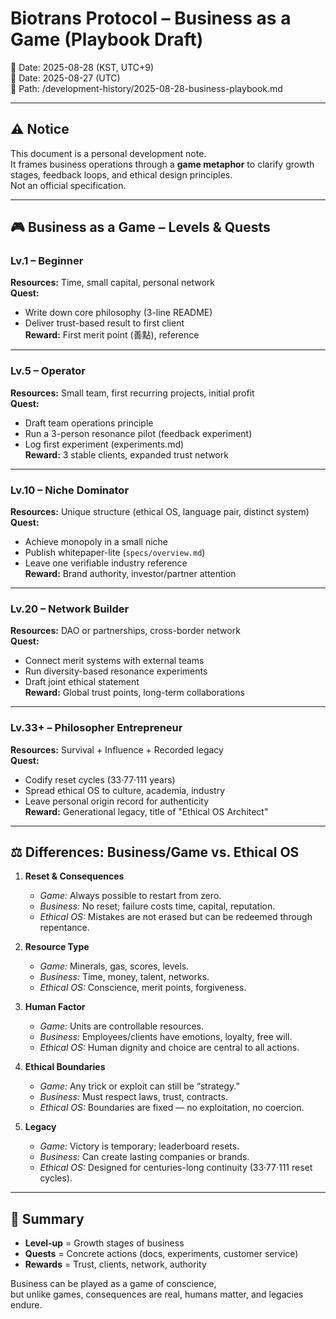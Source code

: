 # Biotrans Protocol – Business as a Game (Playbook Draft)

📅 Date: 2025-08-28 (KST, UTC+9)  
📅 Date: 2025-08-27 (UTC)  
📂 Path: /development-history/2025-08-28-business-playbook.md  

---

## ⚠️ Notice
This document is a personal development note.  
It frames business operations through a **game metaphor** to clarify growth stages, feedback loops, and ethical design principles.  
Not an official specification.

---

## 🎮 Business as a Game – Levels & Quests

### Lv.1 – Beginner
**Resources:** Time, small capital, personal network  
**Quest:**  
- Write down core philosophy (3-line README)  
- Deliver trust-based result to first client  
**Reward:** First merit point (善點), reference

---

### Lv.5 – Operator
**Resources:** Small team, first recurring projects, initial profit  
**Quest:**  
- Draft team operations principle  
- Run a 3-person resonance pilot (feedback experiment)  
- Log first experiment (experiments.md)  
**Reward:** 3 stable clients, expanded trust network

---

### Lv.10 – Niche Dominator
**Resources:** Unique structure (ethical OS, language pair, distinct system)  
**Quest:**  
- Achieve monopoly in a small niche  
- Publish whitepaper-lite (`specs/overview.md`)  
- Leave one verifiable industry reference  
**Reward:** Brand authority, investor/partner attention

---

### Lv.20 – Network Builder
**Resources:** DAO or partnerships, cross-border network  
**Quest:**  
- Connect merit systems with external teams  
- Run diversity-based resonance experiments  
- Draft joint ethical statement  
**Reward:** Global trust points, long-term collaborations

---

### Lv.33+ – Philosopher Entrepreneur
**Resources:** Survival + Influence + Recorded legacy  
**Quest:**  
- Codify reset cycles (33·77·111 years)  
- Spread ethical OS to culture, academia, industry  
- Leave personal origin record for authenticity  
**Reward:** Generational legacy, title of "Ethical OS Architect"

---

## ⚖️ Differences: Business/Game vs. Ethical OS

1. **Reset & Consequences**  
   - *Game:* Always possible to restart from zero.  
   - *Business:* No reset; failure costs time, capital, reputation.  
   - *Ethical OS:* Mistakes are not erased but can be redeemed through repentance.

2. **Resource Type**  
   - *Game:* Minerals, gas, scores, levels.  
   - *Business:* Time, money, talent, networks.  
   - *Ethical OS:* Conscience, merit points, forgiveness.  

3. **Human Factor**  
   - *Game:* Units are controllable resources.  
   - *Business:* Employees/clients have emotions, loyalty, free will.  
   - *Ethical OS:* Human dignity and choice are central to all actions.  

4. **Ethical Boundaries**  
   - *Game:* Any trick or exploit can still be “strategy.”  
   - *Business:* Must respect laws, trust, contracts.  
   - *Ethical OS:* Boundaries are fixed — no exploitation, no coercion.

5. **Legacy**  
   - *Game:* Victory is temporary; leaderboard resets.  
   - *Business:* Can create lasting companies or brands.  
   - *Ethical OS:* Designed for centuries-long continuity (33·77·111 reset cycles).

---

## 📌 Summary
- **Level-up** = Growth stages of business  
- **Quests** = Concrete actions (docs, experiments, customer service)  
- **Rewards** = Trust, clients, network, authority  

Business can be played as a game of conscience,  
but unlike games, consequences are real, humans matter, and legacies endure.  
